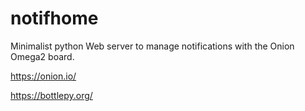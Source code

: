 # notifhome
Minimalist python Web server to manage notifications with the Onion Omega2 board.

https://onion.io/

https://bottlepy.org/



